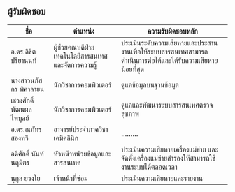 ## ผู้รับผิดชอบ

| ชื่อ | ตำแหน่ง | ความรับผิดชอบหลัก |
|-------|---------|---------|
| อ.ดร.ลิขิต ปรียานนท์ | ผู้ช่วยคณบดีฝ่ายเทคโนโลยีสารสนเทศและจัดการความรู้ | ประเมินระดับความเสียหายและประสานงานเพื่อให้ระบบสารสนเทศสามารถดำเนินการต่อได้และได้รับความเสียหายน้อยที่สุด |
| นางสาวนภัสกร พิศาลายน | นักวิชาการคอมพิวเตอร์ | ดูแลข้อมูลบนฐานข้อมูล |
| เชวงศักดิ์ พัฒนผลไพบูลย์ | นักวิชาการคอมพิวเตอร์ | ดูแลและพัฒนาระบบสารสนเทศตรวจสุขภาพ |
| อ.ดร.ณภัทร สองทวี | อาจารย์ประจำภาควิชาเคมีคลินิก | ......... |
| อดิศักดิ์ นันท์นฤมิตร | หัวหน้าหน่วยข้อมูลและสารสนเทศ | ประเมินความเสียหายเครื่องแม่ข่าย และจัดตั้งเครื่องแม่ข่ายสำรองให้สามารถใช้งานระบบได้ตลอดเวลา |
| นุกูล ยวงใย | เจ้าหน้าที่ซ่อม | ประเมินความเสียหายและรายงาน |
